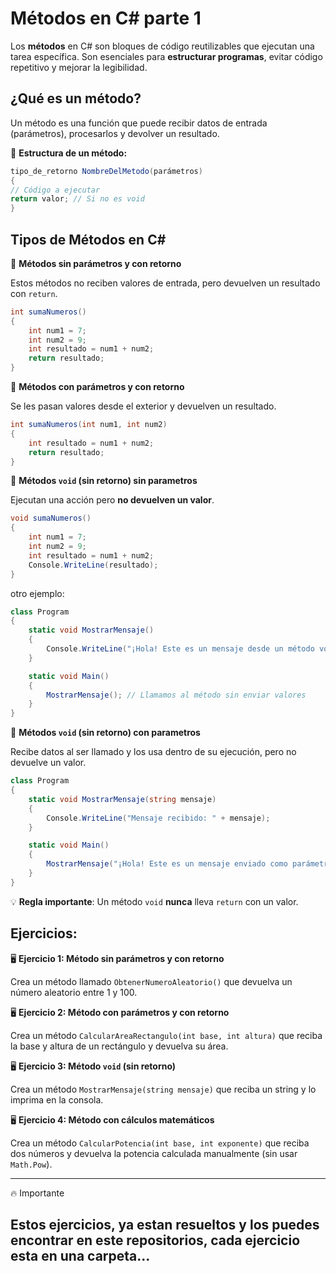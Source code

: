 # Métodos en C# parte 1
Los **métodos** en C# son bloques de código reutilizables que ejecutan una tarea específica. Son esenciales para **estructurar programas**, evitar código repetitivo y mejorar la legibilidad.

## ¿Qué es un método?
Un método es una función que puede recibir datos de entrada (parámetros), procesarlos y devolver un resultado. 

📌 **Estructura de un método:**
```c#
tipo_de_retorno NombreDelMetodo(parámetros) 
{ 
// Código a ejecutar 
return valor; // Si no es void 
}
```

## Tipos de Métodos en C#
📌 **Métodos sin parámetros y con retorno**

Estos métodos no reciben valores de entrada, pero devuelven un resultado con `return`.
```c#
int sumaNumeros() 
{ 
	int num1 = 7; 
	int num2 = 9; 
	int resultado = num1 + num2; 
	return resultado; 
}
```

📌 **Métodos con parámetros y con retorno**

Se les pasan valores desde el exterior y devuelven un resultado.

```c#
int sumaNumeros(int num1, int num2) 
{ 
	int resultado = num1 + num2; 
	return resultado; 
}
```

📌 **Métodos `void` (sin retorno) sin parametros**

Ejecutan una acción pero **no devuelven un valor**.
```c#
void sumaNumeros() 
{ 
	int num1 = 7;
	int num2 = 9;
	int resultado = num1 + num2; 
	Console.WriteLine(resultado); 
}
```
otro ejemplo:

```c#
class Program
{
    static void MostrarMensaje()
    {
        Console.WriteLine("¡Hola! Este es un mensaje desde un método void sin parámetros.");
    }

    static void Main()
    {
        MostrarMensaje(); // Llamamos al método sin enviar valores
    }
}
```

📌 **Métodos `void` (sin retorno) con parametros**

Recibe datos al ser llamado y los usa dentro de su ejecución, pero no devuelve un valor.

```c#
class Program
{
    static void MostrarMensaje(string mensaje)
    {
        Console.WriteLine("Mensaje recibido: " + mensaje);
    }

    static void Main()
    {
        MostrarMensaje("¡Hola! Este es un mensaje enviado como parámetro.");
    }
}
```

💡 **Regla importante**: Un método `void` **nunca** lleva `return` con un valor.

## Ejercicios:
🖥️ **Ejercicio 1: Método sin parámetros y con retorno** 

Crea un método llamado `ObtenerNumeroAleatorio()` que devuelva un número aleatorio entre 1 y 100.

🖥️ **Ejercicio 2: Método con parámetros y con retorno**

Crea un método `CalcularAreaRectangulo(int base, int altura)` que reciba la base y altura de un rectángulo y devuelva su área.

🖥️ **Ejercicio 3: Método `void` (sin retorno)**

Crea un método `MostrarMensaje(string mensaje)` que reciba un string y lo imprima en la consola.

🖥️ **Ejercicio 4: Método con cálculos matemáticos**

Crea un método `CalcularPotencia(int base, int exponente)` que reciba dos números y devuelva la potencia calculada manualmente (sin usar `Math.Pow`).

---

🔥 Importante

Estos ejercicios, ya estan resueltos y los puedes encontrar en este repositorios, cada ejercicio esta en una carpeta...
---
